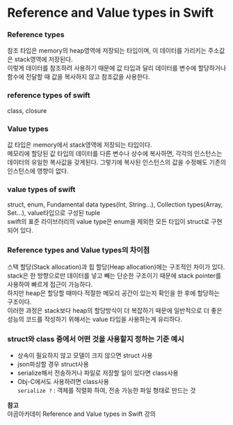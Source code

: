 # Reference and Value types in Swift
  
### Reference types
참조 타입은 memory의 heap영역에 저장되는 타입이며, 이 데이터를 가리키는 주소값은 stack영역에 저장된다.  
이렇게 데이터를 참조하려 사용하기 때문에 값 타입과 달리 데이터를 변수에 할당하거나 함수에 전달할 때 값을 복사하지 않고 참조값을 사용한다.  
  
### reference types of swift
class, closure  
  
### Value types
값 타입은 memory에서 stack영역에 저장되는 타입이다.  
메모리에 할당된 값 타입의 데이터를 다른 변수나 상수에 복사하면, 각각의 인스턴스는 데이터의 유일한 복사값을 갖게된다.
그렇기에 복사된 인스턴스의 값을 수정해도 기존의 인스턴스에 영향이 없다.  
  
### value types of swift
struct, enum, Fundamental data types(Int, String...), Collection types(Array, Set...), value타입으로 구성된 tuple  
swift의 표준 라이브러리의 value type은 enum을 제외한 모든 타입이 struct로 구현되어 있다.  
  
### Reference types and Value types의 차이점
스택 할당(Stack allocation)과 힙 할당(Heap allocation)에는 구조적인 차이가 있다.  
stack은 한 방향으로만 데이터를 넣고 빼는 단순한 구조이기 때문에 stack pointer를 사용하여 빠르게 접근이 가능하다.  
하지만 heap은 할당할 때마다 적절한 메모리 공간이 있는지 확인을 한 후에 할당하는 구조이다.  
이러한 과정은 stack보다 heap의 할당방식이 더 복잡하기 때문에 일반적으로 더 좋은 성능의 코드를 작성하기 위해서는 value 타입을 사용하는게 유리하다.  
  
### struct와 class 중에서 어떤 것을 사용할지 정하는 기준 예시
- 상속이 필요하지 않고 모델이 크지 않으면 struct 사용  
- json파싱할 경우 struct사용  
- serialize해서 전송하거나 파일로 저장할 일이 있다면 class사용  
- Obj-C에서도 사용하려면 class사용  
`serialize ?` : 객체를 직렬화 하여, 전송 가능한 파일 형태로 만드는 것  
  
  
  
**참고**  
야곰아카데미 Reference and Value types in Swift 강의
